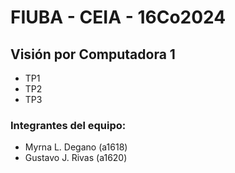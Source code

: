 # FIUBA - CEIA - 16Co2024

## Visión por Computadora 1

* TP1
* TP2
* TP3

### Integrantes del equipo:

- Myrna L. Degano (a1618)
- Gustavo J. Rivas (a1620)
